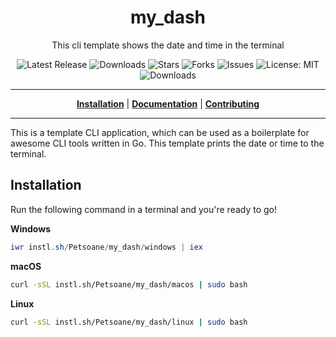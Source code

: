 <h1 align="center">my_dash</h1>
<p align="center">This cli template shows the date and time in the terminal</p>

<p align="center">

<a style="text-decoration: none" href="https://github.com/Petsoane/my_dash/releases">
<img src="https://img.shields.io/github/v/release/Petsoane/my_dash?style=flat-square" alt="Latest Release">
</a>

<a style="text-decoration: none" href="https://github.com/Petsoane/my_dash/releases">
<img src="https://img.shields.io/github/downloads/Petsoane/my_dash/total.svg?style=flat-square" alt="Downloads">
</a>

<a style="text-decoration: none" href="https://github.com/Petsoane/my_dash/stargazers">
<img src="https://img.shields.io/github/stars/Petsoane/my_dash.svg?style=flat-square" alt="Stars">
</a>

<a style="text-decoration: none" href="https://github.com/Petsoane/my_dash/fork">
<img src="https://img.shields.io/github/forks/Petsoane/my_dash.svg?style=flat-square" alt="Forks">
</a>

<a style="text-decoration: none" href="https://github.com/Petsoane/my_dash/issues">
<img src="https://img.shields.io/github/issues/Petsoane/my_dash.svg?style=flat-square" alt="Issues">
</a>

<a style="text-decoration: none" href="https://opensource.org/licenses/MIT">
<img src="https://img.shields.io/badge/License-MIT-yellow.svg?style=flat-square" alt="License: MIT">
</a>

<br/>

<a style="text-decoration: none" href="https://github.com/Petsoane/my_dash/releases">
<img src="https://img.shields.io/badge/platform-windows%20%7C%20macos%20%7C%20linux-informational?style=for-the-badge" alt="Downloads">
</a>

<br/>

</p>

----

<p align="center">
<strong><a href="https://Petsoane.github.io/my_dash/#/installation">Installation</a></strong>
|
<strong><a href="https://Petsoane.github.io/my_dash/#/docs">Documentation</a></strong>
|
<strong><a href="https://Petsoane.github.io/my_dash/#/CONTRIBUTING">Contributing</a></strong>
</p>

----

This is a template CLI application, which can be used as a boilerplate for awesome CLI tools written in Go.
This template prints the date or time to the terminal.

## Installation

Run the following command in a terminal and you're ready to go!

**Windows**
```powershell
iwr instl.sh/Petsoane/my_dash/windows | iex
```

**macOS**
```bash
curl -sSL instl.sh/Petsoane/my_dash/macos | sudo bash
```

**Linux**
```bash
curl -sSL instl.sh/Petsoane/my_dash/linux | sudo bash
```
